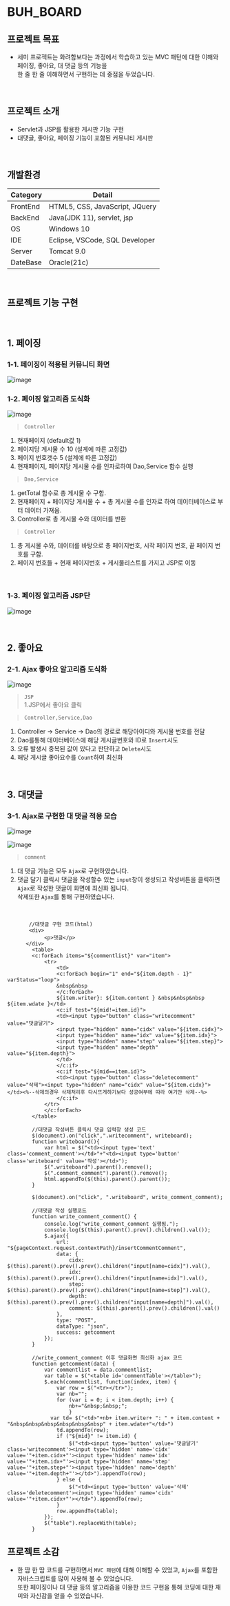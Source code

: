 # BUH_BOARD
## 프로젝트 목표 
- 세미 프로젝트는 화려함보다는 과정에서 학습하고 있는 MVC 패턴에 대한 이해와
페이징, 좋아요, 대 댓글 등의 기능을<br> 한 줄 한 줄 이해하면서 구현하는 데 중점을 두었습니다.
<br>


## 프로젝트 소개
- Servlet과 JSP를 활용한 게시판 기능 구현 
- 대댓글, 좋아요, 페이징 기능이 포함된 커뮤니티 게시판
<br>

## 개발환경
|Category|Detail|
|--------|------|
|FrontEnd|HTML5, CSS, JavaScript, JQuery|
|BackEnd|Java(JDK 11), servlet, jsp|
|OS|Windows 10|
|IDE|Eclipse, VSCode, SQL Developer|
|Server|Tomcat 9.0|
|DateBase|Oracle(21c)|
<br>

## 프로젝트 기능 구현

<br>

## 1. 페이징

### 1-1. 페이징이 적용된 커뮤니티 화면 
![image](https://github.com/BaekUiHeon/kh_semiproject/assets/135290607/a26a9629-1d60-4691-81b2-b8de365bbfb1)


### 1-2. 페이징 알고리즘 도식화
![image](https://github.com/BaekUiHeon/kh_semiproject/assets/135290607/c64ef8f4-d369-4a03-b9b7-0c5942ac5c20)


> `Controller`
1. 현재페이지 (default값 1)
2. 페이지당 게시물 수 10 (설계에 따른 고정값)
3. 페이지 번호갯수 5 (설계에 따른 고정값)
4. 현재페이지, 페이지당 게시물 수를 인자로하여 Dao,Service 함수 실행

> `Dao,Service`
1. getTotal 함수로 총 게시물 수 구함.
2. 현재페이지 + 페이지당 게시물 수 + 총 게시물 수를 인자로 하여 데이터베이스로 부터 데이터 가져옴.
3. Controller로 총 게시물 수와 데이터를 반환

> `Controller`
1. 총 게시물 수와, 데이터를 바탕으로 총 페이지번호, 시작 페이지 번호, 끝 페이지 번호를 구함.
2. 페이지 번호들 + 현재 페이지번호 + 게시물리스트를 가지고 JSP로 이동
<br>

### 1-3. 페이징 알고리즘 JSP단
![image](https://github.com/BaekUiHeon/kh_semiproject/assets/135290607/68300b99-75ef-458c-b35f-4da0343710a2)

<br>

## 2. 좋아요

### 2-1. Ajax 좋아요 알고리즘 도식화
![image](https://github.com/BaekUiHeon/kh_semiproject/assets/135290607/775164e2-7271-496c-b9b4-29a67aa71f6d)

> `JSP`<br>
1.JSP에서 좋아요 클릭
  
> `Controller,Service,Dao`
  1. Controller -> Service -> Dao의 경로로 해당아이디와 게시물 번호를 전달
  2. Dao를통해 데이터베이스에 해당 게시글번호와 ID로 `Insert`시도
  3. 오류 발생시 중복된 값이 있다고 판단하고 `Delete`시도
  4. 해당 게시글 좋아요수를 `Count`하여 최신화
<br>

## 3. 대댓글

### 3-1. Ajax로 구현한 대 댓글 적용 모습

![image](https://github.com/BaekUiHeon/kh_semiproject/assets/135290607/833e6b46-b826-4e02-b529-8df420731b75)


![image](https://github.com/BaekUiHeon/kh_semiproject/assets/135290607/8a2d974d-5c40-4652-bd66-dee32301a2e9)

> `comment`
1. 대 댓글 기능은 모두 `Ajax`로 구현하였습니다.<br>
2. 댓글 달기 클릭시 댓글을 작성할수 있는 `input`창이 생성되고 작성버튼을 클릭하면 `Ajax`로 작성한 댓글이 화면에 최신화 됩니다.<br>
삭제또한 `Ajax`를 통해 구현하였습니다.
<br>

>
           //대댓글 구현 코드(html)
           <div>
                <p>댓글</p>
          </div>
            <table>
            <c:forEach items="${commentlist}" var="item">
                <tr>
                	<td>
            		<c:forEach begin="1" end="${item.depth - 1}" varStatus="loop">
            		&nbsp&nbsp
        			</c:forEach>
                    ${item.writer}: ${item.content } &nbsp&nbsp&nbsp  ${item.wdate }</td>
                    <c:if test="${mid!=item.id}">
                    <td><input type="button" class="writecomment" value="댓글달기">
                    <input type="hidden" name="cidx" value="${item.cidx}">
                    <input type="hidden" name="idx" value="${item.idx}">
                    <input type="hidden" name="step" value="${item.step}">
                    <input type="hidden" name="depth" value="${item.depth}">
                    </td>
                    </c:if>
                    <c:if test="${mid==item.id}">
                    <td><input type="button" class="deletecomment" value="삭제"><input type="hidden" name="cidx" value="${item.cidx}"></td><%--삭제의경우 삭제처리후 다시뜨게하기보다 성공여부에 따라 여기만 삭제--%>
                    </c:if>
                </tr>
                </c:forEach>
            </table>

>        
            //대댓글 작성버튼 클릭시 댓글 입력창 생성 코드
          	$(document).on("click",".writecomment", writeboard);
            function writeboard(){
            	var html = $("<td><input type='text' class='comment_comment'></td>"+"<td><input type='button' class='writeboard' value='작성'></td>");
            	$(".writeboard").parent().remove();
            	$(".comment_comment").parent().remove();
            	html.appendTo($(this).parent().parent());
            }
            
            $(document).on("click", ".writeboard", write_comment_comment);
            
>
            //대댓글 작성 실행코드 
            function write_comment_comment() {
                console.log("write_comment_comment 실행됨.");
                console.log($(this).parent().prev().children().val());
                $.ajax({
                    url: "${pageContext.request.contextPath}/insertCommentComment",
                    data: {
                        cidx: $(this).parent().prev().prev().children("input[name=cidx]").val(),
                        idx: $(this).parent().prev().prev().children("input[name=idx]").val(),
                        step: $(this).parent().prev().prev().children("input[name=step]").val(),
                        depth: $(this).parent().prev().prev().children("input[name=depth]").val(),
                        comment: $(this).parent().prev().children().val()
                    },
                    type: "POST",
                    dataType: "json",
                    success: getcomment
                });
            }

>
            //write_comment_comment 이후 댓글화면 최신화 ajax 코드
          	function getcomment(data) {
          	    var commentlist = data.commentlist;
          	    var table = $("<table id='commentTable'></table>"); 
          	    $.each(commentlist, function(index, item) {
          	        var row = $("<tr></tr>");
          	        var nb="";
          	        for (var i = 0; i < item.depth; i++) {
          	            nb+="&nbsp;&nbsp;";
          	            } 
          	      var td= $("<td>"+nb+ item.writer+ ": " + item.content + "&nbsp&nbsp&nbsp&nbsp&nbsp&nbsp" + item.wdate+"</td>")
          	        td.appendTo(row);
          	        if ("${mid}" != item.id) {
          	            $("<td><input type='button' value='댓글달기' class='writecomment'><input type='hidden' name='cidx'  value='"+item.cidx+"'><input type='hidden' name='idx'  value='"+item.idx+"'><input type='hidden' name='step'  value='"+item.step+"'><input type='hidden' name='depth'  value='"+item.depth+"'></td>").appendTo(row);
          	        } else {
          	            $("<td><input type='button' value='삭제' class='deletecomment'><input type='hidden' name='cidx' value='"+item.cidx+"'></td>").appendTo(row);
          	        }
          	        row.appendTo(table);
          	    });
          	    $("table").replaceWith(table);
          	}   	 
       		

## 프로젝트 소감
- 한 땀 한 땀 코드를 구현하면서 `MVC 패턴`에 대해 이해할 수 있었고,
`Ajax`를 포함한 자바스크립트를 많이 사용해 볼 수 있었습니다.<br>
또한 페이징이나 대 댓글 등의 알고리즘을 이용한 코드 구현을 통해 코딩에 대한 재미와 자신감을 얻을 수 있었습니다.<br>
